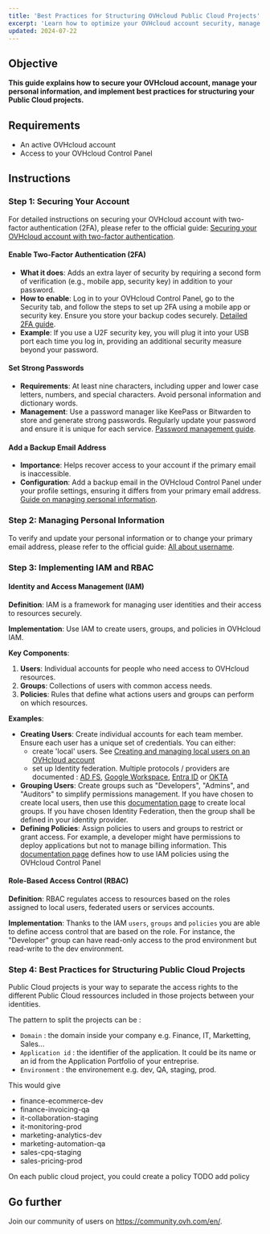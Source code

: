 ```yaml
---
title: 'Best Practices for Structuring OVHcloud Public Cloud Projects'
excerpt: 'Learn how to optimize your OVHcloud account security, manage your personal information, and efficiently structure your Public Cloud projects'
updated: 2024-07-22
---
```


## Objective

**This guide explains how to secure your OVHcloud account, manage your personal information, and implement best practices for structuring your Public Cloud projects.**

## Requirements

- An active OVHcloud account
- Access to your OVHcloud Control Panel

## Instructions

### Step 1: Securing Your Account

For detailed instructions on securing your OVHcloud account with two-factor authentication (2FA), please refer to the official guide: [Securing your OVHcloud account with two-factor authentication](/pages/account_and_service_management/account_information/all_about_username).

#### Enable Two-Factor Authentication (2FA)
- **What it does**: Adds an extra layer of security by requiring a second form of verification (e.g., mobile app, security key) in addition to your password.
- **How to enable**: Log in to your OVHcloud Control Panel, go to the Security tab, and follow the steps to set up 2FA using a mobile app or security key. Ensure you store your backup codes securely. [Detailed 2FA guide](/pages/account_and_service_management/account_information/secure-ovhcloud-account-with-2fa/).
- **Example**: If you use a U2F security key, you will plug it into your USB port each time you log in, providing an additional security measure beyond your password.

#### Set Strong Passwords
- **Requirements**: At least nine characters, including upper and lower case letters, numbers, and special characters. Avoid personal information and dictionary words.
- **Management**: Use a password manager like KeePass or Bitwarden to store and generate strong passwords. Regularly update your password and ensure it is unique for each service. [Password management guide](/pages/account_and_service_management/account_information/manage-ovh-password).

#### Add a Backup Email Address
- **Importance**: Helps recover access to your account if the primary email is inaccessible.
- **Configuration**: Add a backup email in the OVHcloud Control Panel under your profile settings, ensuring it differs from your primary email address. [Guide on managing personal information](pages/account_and_service_management/account_information/all_about_username/).


### Step 2: Managing Personal Information

To verify and update your personal information or to change your primary email address, please refer to the official guide: [All about username](/pages/account_and_service_management/account_information/all_about_username).


### Step 3: Implementing IAM and RBAC

#### Identity and Access Management (IAM)

**Definition**: IAM is a framework for managing user identities and their access to resources securely.

**Implementation**: Use IAM to create users, groups, and policies in OVHcloud IAM.

**Key Components**:
1. **Users**: Individual accounts for people who need access to OVHcloud resources.
2. **Groups**: Collections of users with common access needs.
3. **Policies**: Rules that define what actions users and groups can perform on which resources.

**Examples**:
- **Creating Users**: Create individual accounts for each team member. Ensure each user has a unique set of credentials. You can either:
    * create 'local' users. See [Creating and managing local users on an OVHcloud account](https://help.ovhcloud.com/csm/en-gb-account-managing-users?id=kb_article_view&sysparm_article=KB0030017)
    * set up Identity federation. Multiple protocols / providers are documented : [AD FS](https://help.ovhcloud.com/csm/en-gb-connect-saml-sso-adfs?id=kb_article_view&sysparm_article=KB0043008), [Google Workspace](https://help.ovhcloud.com/csm/en-gb-connect-saml-sso-googleworkspace?id=kb_article_view&sysparm_article=KB0057482), [Entra ID](https://help.ovhcloud.com/csm/en-gb-connect-saml-sso-azure-ad?id=kb_article_view&sysparm_article=KB0057535) or [OKTA](https://help.ovhcloud.com/csm/en-gb-connect-saml-sso-okta?id=kb_article_view&sysparm_article=KB0057681)
- **Grouping Users**: Create groups such as "Developers", "Admins", and "Auditors" to simplify permissions management. If you have chosen to create local users, then use this [documentation page](https://help.ovhcloud.com/csm/en-gb-account-managing-users?id=kb_article_view&sysparm_article=KB0030017#group-management) to create local groups. If you have chosen Identity Federation, then the group shall be defined in your identity provider.
- **Defining Policies**: Assign policies to users and groups to restrict or grant access. For example, a developer might have permissions to deploy applications but not to manage billing information. This [documentation page](https://help.ovhcloud.com/csm/en-gb-customer-iam-policies-ui?id=kb_article_view&sysparm_article=KB0058725) defines how to use IAM policies using the OVHcloud Control Panel


#### Role-Based Access Control (RBAC)

**Definition**: RBAC regulates access to resources based on the roles assigned to local users, federated users or services accounts.

**Implementation**: Thanks to the IAM `users`, `groups` and `policies` you are able to define access control that are based on the role. For instance, the "Developer" group can have read-only access to the prod environment but read-write to the dev environment.


### Step 4: Best Practices for Structuring Public Cloud Projects

Public Cloud projects is your way to separate the access rights to the different Public Cloud ressources included in those projects between your identities. 

The pattern to split the projects can be :
* `Domain` : the domain inside your company e.g. Finance, IT, Marketting, Sales...
* `Application id` : the identifier of the application. It could be its name or an id from the Application Portfolio of your entreprise.
* `Environment` : the environement e.g. dev, QA, staging, prod.

This would give 
* finance-ecommerce-dev
* finance-invoicing-qa
* it-collaboration-staging
* it-monitoring-prod
* marketing-analytics-dev
* marketing-automation-qa
* sales-cpq-staging
* sales-pricing-prod

On each public cloud project, you could create a policy TODO add policy
## Go further

Join our community of users on <https://community.ovh.com/en/>.
